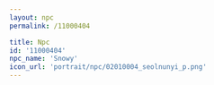 ```yaml
---
layout: npc
permalink: /11000404

title: Npc
id: '11000404'
npc_name: 'Snowy'
icon_url: 'portrait/npc/02010004_seolnunyi_p.png'
---
```

